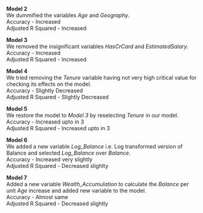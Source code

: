 **Model 2**  
We dummified the variables *Age* and *Geography*.   
Accuracy - Increased  
Adjusted R Squared - Increased  

**Model 3**  
We removed the insignificant variables *HasCrCard* and *EstimatedSalary*.  
Accuracy - Increased  
Adjusted R Squared - Increased  

**Model 4**  
We tried removing the *Tenure* variable having not very high critical value for checking its effects on the model.  
Accuracy - Slightly Decreased  
Adjusted R Squared - Slightly Decreased  

**Model 5**  
We restore the model to *Model 3* by reselecting *Tenure* in our model.
Accuracy - Increased upto in 3  
Adjusted R Squared - Increased upto in 3  

**Model 6**  
We added a new variable *Log_Balance* i.e. Log transformed version of Balance and selected *Log_Balance* over *Balance*.  
Accuracy - Increased very slightly  
Adjusted R Squared - Decreased slighlty  

**Model 7**  
Added a new variable *Wealth_Accumulation* to calculate the *Balance* per unit *Age* increase and added new variable to the model.  
Accuracy - Almost same  
Adjusted R Squared - Decreased slightly  
